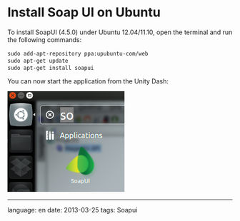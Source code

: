 # Install Soap UI on Ubuntu

To install SoapUI (4.5.0) under Ubuntu 12.04/11.10, open the terminal and run the following commands:

	sudo add-apt-repository ppa:upubuntu-com/web
	sudo apt-get update
	sudo apt-get install soapui

You can now start the application from the Unity Dash:

![Screenshot of soap ui dash entry](files/soapui.png)

---

language: en
date: 2013-03-25
tags: Soapui